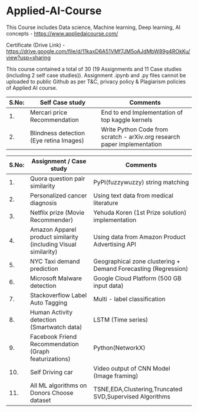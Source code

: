 # Applied-AI-Course

This Course includes Data science, Machine learning, Deep learning, AI concepts - https://www.appliedaicourse.com/ 

Certificate (Drive Link) - https://drive.google.com/file/d/11kaxD6A51VMf7JM5oAJdMbW89g4ROkKu/view?usp=sharing

This course contained a total of 30 (19 Assignments and 11 Case studies (including 2 self case studies)). Assignment .ipynb and .py files cannot be uploaded to public Github as per T&C, privacy policy & Plagiarism policies of Applied AI course.

| S.No: | Self Case study | Comments |
| ----  | --------- | --------- |
| 1.    | Mercari price Recommendation | End to end Implementation of top kaggle kernels | 
| 2.    | Blindness detection (Eye retina Images) | Write Python Code from scratch - arXiv.org research paper implementation |


| S.No: | Assignment / Case study | Comments |
| ----  | --------- | --------- |
| 1.    | Quora question pair similarity | PyPI(fuzzywuzzy) string matching |
| 2.    | Personalized cancer diagnosis | Using text data from medical literature |
| 3.    | Netflix prize (Movie Recommender) | Yehuda Koren (1st Prize solution) implementation |
| 4.    | Amazon Apparel product similarity (including Visual similarity) | Using data from Amazon Product Advertising API |
| 5.    | NYC Taxi demand prediction | Geographical zone clustering + Demand Forecasting (Regression) |
| 6.    | Microsoft Malware detection | Google Cloud Platform (500 GB input data) |
| 7.    | Stackoverflow Label Auto Tagging | Multi - label classification |
| 8.    | Human Activity detection (Smartwatch data) | LSTM (Time series) |
| 9.    | Facebook Friend Recommendation (Graph featurizations) | Python(NetworkX) |
| 10.   | Self Driving car | Video output of CNN Model (Image framing) |
| 11.   | All ML algorithms on Donors Choose dataset | TSNE,EDA,Clustering,Truncated SVD,Supervised Algorithms |

